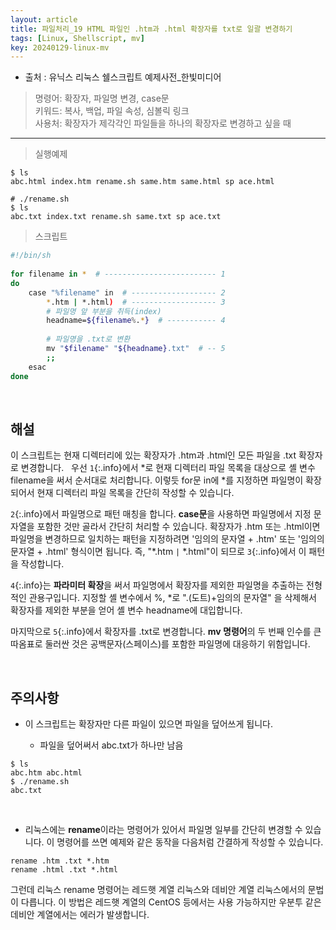 ```yaml
---
layout: article
title: 파일처리_19 HTML 파일인 .htm과 .html 확장자를 txt로 일괄 변경하기
tags: [Linux, Shellscript, mv]
key: 20240129-linux-mv
---
```


- 출처 : 유닉스 리눅스 쉘스크립트 예제사전_한빛미디어

> 명령어: 확장자, 파일명 변경, case문  
> 키워드: 복사, 백업, 파일 속성, 심볼릭 링크   
> 사용처: 확장자가 제각각인 파일들을 하나의 확장자로 변경하고 싶을 때
 
--- 

> 실행예제

```
$ ls
abc.html index.htm rename.sh same.htm same.html sp ace.html

# ./rename.sh
$ ls
abc.txt index.txt rename.sh same.txt sp ace.txt
```

> 스크립트

```bash
#!/bin/sh
 
for filename in *  # ------------------------- 1
do
    case "%filename" in  # ------------------- 2
        *.htm | *.html)  # ------------------- 3
        # 파일명 앞 부분을 취득(index)
        headname=${filename%.*}  # ----------- 4
 
        # 파일명을 .txt로 변환
        mv "$filename" "${headname}.txt"  # -- 5
        ;;
    esac
done
```

&nbsp;
&nbsp;

## **해설**

이 스크립트는 현재 디렉터리에 있는 확장자가 .htm과 .html인 모든 파일을 .txt 확장자로 변경합니다.
 
우선 `1`{:.info}에서 *로 현재 디렉터리 파일 목록을 대상으로 셸 변수 filename을 써서 순서대로 처리합니다. 이렇듯 for문 in에 *를 지정하면 파일명이 확장되어서 현재 디렉터리 파일 목록을 간단히 작성할 수 있습니다.

`2`{:.info}에서 파일명으로 패턴 매칭을 합니다. **case문**을 사용하면 파일명에서 지정 문자열을 포함한 것만 골라서 간단히 처리할 수 있습니다. 확장자가 .htm 또는 .html이면 파일명을 변경하므로 일치하는 패턴을 지정하려면 '임의의 문자열 + .htm' 또는 '임의의 문자열 + .html' 형식이면 됩니다. 즉, "*.htm `|` *.html"이 되므로 `3`{:.info}에서 이 패턴을 작성합니다.

`4`{:.info}는 **파라미터 확장**을 써서 파일명에서 확장자를 제외한 파일명을 추출하는 전형적인 관용구입니다. 지정할 셸 변수에서 %, *로 ".(도트)+임의의 문자열" 을 삭제해서 확장자를 제외한 부분을 얻어 셸 변수 headname에 대입합니다.

마지막으로 `5`{:.info}에서 확장자를 .txt로 변경합니다. **mv 명령어**의 두 번째 인수를 큰따옴표로 둘러싼 것은 공백문자(스페이스)를 포함한 파일명에 대응하기 위함입니다.

&nbsp;
&nbsp;

## **주의사항**

- 이 스크립트는 확장자만 다른 파일이 있으면 파일을 덮어쓰게 됩니다.

  - 파일을 덮어써서 abc.txt가 하나만 남음
```
$ ls
abc.htm abc.html
$ ./rename.sh
abc.txt
```

 
- 리눅스에는 **rename**이라는 명령어가 있어서 파일명 일부를 간단히 변경할 수 있습니다. 이 명령어를 쓰면 예제와 같은 동작을 다음처럼 간결하게 작성할 수 있습니다.
```
rename .htm .txt *.htm
rename .html .txt *.html
```

그런데 리눅스 rename 명령어는 레드햇 계열 리눅스와 데비안 계열 리눅스에서의 문법이 다릅니다. 이 방법은 레드햇 계열의 CentOS 등에서는 사용 가능하지만 우분투 같은 데비안 계열에서는 에러가 발생합니다.
